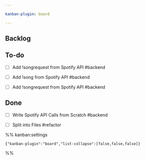 ```yaml
---

kanban-plugin: board

---
```


## Backlog



## To-do

- [ ] Add !songrequest from Spotify API
	#backend
- [ ] Add !song from Spotify API
	#backend
- [ ] Add !songrequest from Spotify API
	#backend


## Done

- [ ] Write Spotify API Calls from Scratch
	#backend
- [ ] Split into Files
	#refactor




%% kanban:settings
```
{"kanban-plugin":"board","list-collapse":[false,false,false]}
```
%%